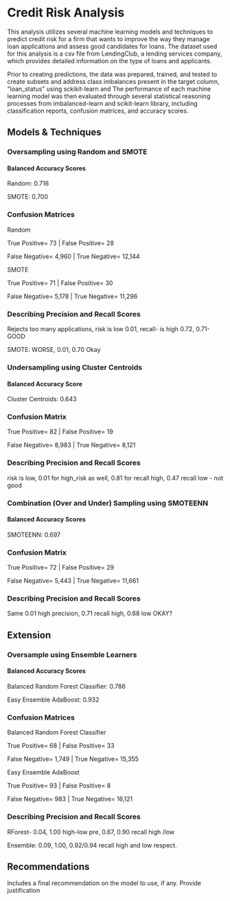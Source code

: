 # Credit Risk Analysis
This analysis utilizes several machine learning models and techniques to predict credit risk for a firm that wants to improve the way they manage loan applications and assess good candidates for loans. The dataset used for this analysis is a csv file from LendingClub, a lending services company, which provides detailed information on the type of loans and applicants.

Prior to creating predictions, the data was prepared, trained, and tested to create subsets and address class imbalances present in the target column, "loan_status" using sckikit-learn and  The performance of each machine learning model was then evaluated through several statistical reasoning processes from imbalanced-learn and scikit-learn library, including classification reports, confusion matrices, and accuracy scores.

## Models & Techniques
### Oversampling using Random and SMOTE
#### Balanced Accuracy Scores 
Random: 0.716 

SMOTE: 0.700

### Confusion Matrices
Random

True Positive= 73 | False Positive= 28

False Negative= 4,960 | True Negative= 12,144

SMOTE

True Positive= 71 | False Positive= 30

False Negative= 5,178 | True Negative= 11,296

### Describing Precision and Recall Scores
Rejects too many applications, risk is low 0.01, recall- is high 0.72, 0.71- GOOD

SMOTE: WORSE, 0.01, 0.70 Okay

### Undersampling using Cluster Centroids
#### Balanced Accuracy Score
Cluster Centroids: 0.643

### Confusion Matrix
True Positive= 82 | False Positive= 19

False Negative= 8,983 | True Negative= 8,121

### Describing Precision and Recall Scores
risk is low, 0.01 for high_risk as well, 0.81 for recall high, 0.47 recall low - not good

### Combination (Over and Under) Sampling using SMOTEENN 
#### Balanced Accuracy Scores 
SMOTEENN: 0.697

### Confusion Matrix
True Positive= 72 | False Positive= 29

False Negative= 5,443 | True Negative= 11,661

### Describing Precision and Recall Scores
Same 0.01 high precision, 0.71 recall high, 0.68 low OKAY?

## Extension
### Oversample using Ensemble Learners
#### Balanced Accuracy Scores 
Balanced Random Forest Classifier: 0.786

Easy Ensemble AdaBoost: 0.932

### Confusion Matrices
Balanced Random Forest Classifier

True Positive= 68 | False Positive= 33

False Negative= 1,749 | True Negative= 15,355

Easy Ensemble AdaBoost

True Positive= 93 | False Positive= 8

False Negative= 983 | True Negative= 16,121

### Describing Precision and Recall Scores
RForest- 0.04, 1.00 high-low pre, 0.67, 0.90 recall high /low

Ensemble: 0.09, 1.00, 0.92/0.94 recall high and low respect.

## Recommendations
Includes a final recommendation on the model to use, if any. Provide justification
